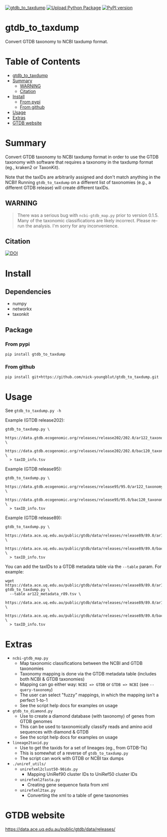 [![gtdb_to_taxdump](https://github.com/nick-youngblut/gtdb_to_taxdump/actions/workflows/pythonpackage.yml/badge.svg)](https://github.com/nick-youngblut/gtdb_to_taxdump/actions/workflows/pythonpackage.yml)
[![Upload Python Package](https://github.com/nick-youngblut/gtdb_to_taxdump/actions/workflows/python-publish.yml/badge.svg)](https://github.com/nick-youngblut/gtdb_to_taxdump/actions/workflows/python-publish.yml)
[![PyPI version](https://badge.fury.io/py/gtdb-to-taxdump.svg)](https://badge.fury.io/py/gtdb-to-taxdump)

gtdb_to_taxdump
===============

Convert GTDB taxonomy to NCBI taxdump format.

# Table of Contents

- [gtdb_to_taxdump](#gtdb-to-taxdump)
- [Summary](#summary)
  * [WARNING](#warning)
  * [Citation](#citation)
- [Install](#install)
    + [From pypi](#from-pypi)
    + [From github](#from-github)
- [Usage](#usage)
- [Extras](#extras)
- [GTDB website](#gtdb-website)

# Summary

Convert GTDB taxonomy to NCBI taxdump format in order to
use the GTDB taxonomy with software that requires a
taxonomy in the taxdump format (eg., kraken2 or TaxonKit).

Note that the taxIDs are arbitrarily assigned and don't
match anything in the NCBI! Running `gtdb_to_taxdump` on
a different list of taxonomies (e.g., a different GTDB release)
will create different taxIDs.

## WARNING

> There was a serious bug with `ncbi-gtdb_map.py` prior to version 0.1.5.
  Many of the taxonomic classifications are likely incorrect.
  Please re-run the analysis. I'm sorry for any inconvenience.

## Citation 

[![DOI](https://zenodo.org/badge/DOI/10.5281/zenodo.3696964.svg)](https://doi.org/10.5281/zenodo.3696964)


# Install

## Dependencies

* numpy
* networkx
* taxonkit

## Package

### From pypi

```
pip install gtdb_to_taxdump
```

### From github

```
pip install git+https://github.com/nick-youngblut/gtdb_to_taxdump.git
```


# Usage

See `gtdb_to_taxdump.py -h`

Example (GTDB release202):

```
gtdb_to_taxdump.py \
  https://data.gtdb.ecogenomic.org/releases/release202/202.0/ar122_taxonomy_r202.tsv.gz \
  https://data.gtdb.ecogenomic.org/releases/release202/202.0/bac120_taxonomy_r202.tsv.gz \
  > taxID_info.tsv
```

Example (GTDB release95):

```
gtdb_to_taxdump.py \
  https://data.gtdb.ecogenomic.org/releases/release95/95.0/ar122_taxonomy_r95.tsv.gz \
  https://data.gtdb.ecogenomic.org/releases/release95/95.0/bac120_taxonomy_r95.tsv.gz \
  > taxID_info.tsv
```

Example (GTDB release89):

```
gtdb_to_taxdump.py \
  https://data.ace.uq.edu.au/public/gtdb/data/releases/release89/89.0/ar122_taxonomy_r89.tsv \
  https://data.ace.uq.edu.au/public/gtdb/data/releases/release89/89.0/bac120_taxonomy_r89.tsv \
  > taxID_info.tsv
```

You can add the taxIDs to a GTDB metadata table via the `--table` param. For example:

```
wget https://data.ace.uq.edu.au/public/gtdb/data/releases/release89/89.0/ar122_metadata_r89.tsv
gtdb_to_taxdump.py \
  --table ar122_metadata_r89.tsv \
  https://data.ace.uq.edu.au/public/gtdb/data/releases/release89/89.0/ar122_taxonomy_r89.tsv \
  https://data.ace.uq.edu.au/public/gtdb/data/releases/release89/89.0/bac120_taxonomy_r89.tsv \
  > taxID_info.tsv
```

# Extras

* `ncbi-gtdb_map.py`
  * Map taxonomic classifications between the NCBI and GTDB taxonomies
  * Taxonomy mapping is done via the GTDB metadata table (includes both NCBI & GTDB taxonomies)
  * Mapping can go either way: `NCBI => GTDB` or `GTDB => NCBI` (see `--query-taxonomy`)
  * The user can select "fuzzy" mappings, in which the mapping isn't a perfect 1-to-1
  * See the script help docs for examples on usage
* `gtdb_to_diamond.py`
  * Use to create a diamond database (with taxonomy) of genes from GTDB genomes
  * This can be used to taxonomically classify reads and amino acid sequences with diamond & GTDB
  * See the script help docs for examples on usage
* `lineage2taxid.py`
  * Use to get the taxids for a set of lineages (eg., from GTDB-Tk) 
  * This is somewhat of a reverse of `gtdb_to_taxdump.py`
  * The script can work with GTDB or NCBI tax dumps
* `./uniref_utils/`
  * `unirefxml2clust50-90idx.py`
    * Mapping UniRef90 cluster IDs to UniRef50 cluster IDs
  * `unirefxml2fasta.py`
    * Creating gene sequence fasta from xml
  * `unirefxml2tax.py`
    * Converting the xml to a table of gene taxonomies

# GTDB website

https://data.ace.uq.edu.au/public/gtdb/data/releases/

